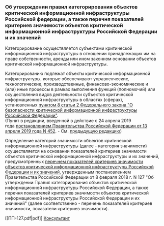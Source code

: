 ### Об утверждении правил категорирования объектов критической информационной инфраструктуры Российской федерации, а также перечня показателей критериев значимости объектов критической информационной инфраструктуры Российской Федерации и их значений

Категорирование осуществляется субъектами критической информационной инфраструктуры в отношении принадлежащих им на праве собственности, аренды или ином законном основании объектов критической информационной инфраструктуры.  

Категорированию подлежат объекты критической информационной инфраструктуры, которые обеспечивают управленческие, технологические, производственные, финансово-экономические и (или) иные процессы в рамках выполнения функций (полномочий) или осуществления видов деятельности субъектов критической информационной инфраструктуры в областях (сферах), установленных [пунктом 8 статьи 2 Федерального закона "О безопасности критической информационной инфраструктуры Российской Федерации"](https://docs.cntd.ru/document/436752114#65C0IR).  
(Пункт в редакции, введенной в действие с 24 апреля 2019 года [постановлением Правительства Российской Федерации от 13 апреля 2019 года N 452](https://docs.cntd.ru/document/554229844#65A0IQ). - См. [предыдущую редакцию](https://docs.cntd.ru/document/542645284#65A0IQ))

Определение категорий значимости объектов критической информационной инфраструктуры (далее - категория значимости) осуществляется на основании показателей критериев значимости объектов критической информационной инфраструктуры и их значений, предусмотренных [перечнем показателей критериев значимости объектов критической информационной инфраструктуры Российской Федерации и их значений](https://docs.cntd.ru/document/556499040#7E80KH), утвержденным постановлением Правительства Российской Федерации от 8 февраля 2018 г. N 127 "Об утверждении Правил категорирования объектов критической информационной инфраструктуры Российской Федерации, а также перечня показателей критериев значимости объектов критической информационной инфраструктуры Российской Федерации и их значений" (далее соответственно - перечень показателей критериев значимости, показатели критериев значимости).

[[ПП-127.pdf|pdf]]
[Консультант](https://fstec.ru/tekhnicheskaya-zashchita-informatsii/obespechenie-bezopasnosti-kii/287-postanovleniya/1614-postanovlenie-pravitelstva-rossijskoj-federatsii-ot-8-fevralya-2018-g-n-127)
